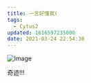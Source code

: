 ```yaml
---
title: 一言好懂我(
tags:
  - Cytus2
updated: 1616597235000
date: 2021-03-24 22:54:30
---
```


![Image](https://pan-1302360504.cos.ap-chengdu.myqcloud.com/share/%E5%B1%8F%E5%B9%95%E6%88%AA%E5%9B%BE%202021-03-24%20173348.png)

奇迹!!!